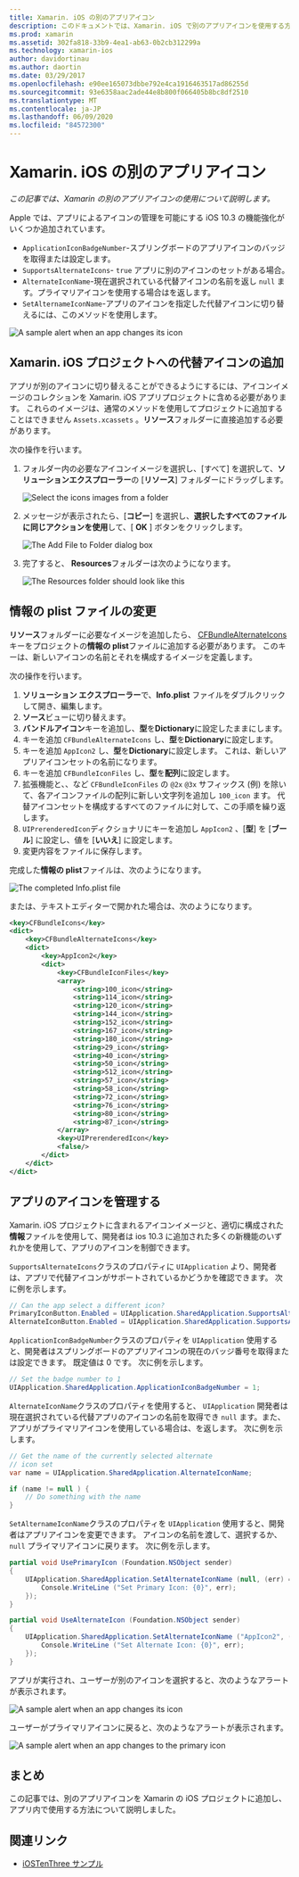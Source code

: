 ```yaml
---
title: Xamarin. iOS の別のアプリアイコン
description: このドキュメントでは、Xamarin. iOS で別のアプリアイコンを使用する方法について説明します。 これらのアイコンを Xamarin の iOS プロジェクトに追加する方法、情報の plist ファイルを変更する方法、およびプログラムによってアプリのアイコンを管理する方法について説明します。
ms.prod: xamarin
ms.assetid: 302fa818-33b9-4ea1-ab63-0b2cb312299a
ms.technology: xamarin-ios
author: davidortinau
ms.author: daortin
ms.date: 03/29/2017
ms.openlocfilehash: e90ee165073dbbe792e4ca1916463517ad86255d
ms.sourcegitcommit: 93e6358aac2ade44e8b800f066405b8bc8df2510
ms.translationtype: MT
ms.contentlocale: ja-JP
ms.lasthandoff: 06/09/2020
ms.locfileid: "84572300"
---
```

# <a name="alternate-app-icons-in-xamarinios"></a>Xamarin. iOS の別のアプリアイコン

_この記事では、Xamarin の別のアプリアイコンの使用について説明します。_

Apple では、アプリによるアイコンの管理を可能にする iOS 10.3 の機能強化がいくつか追加されています。

- `ApplicationIconBadgeNumber`-スプリングボードのアプリアイコンのバッジを取得または設定します。
- `SupportsAlternateIcons`- `true` アプリに別のアイコンのセットがある場合。
- `AlternateIconName`-現在選択されている代替アイコンの名前を返し `null` ます。プライマリアイコンを使用する場合はを返します。
- `SetAlternameIconName`-アプリのアイコンを指定した代替アイコンに切り替えるには、このメソッドを使用します。

![](alternate-app-icons-images/icons04.png "A sample alert when an app changes its icon")

<a name="Adding-Alternate-Icons"></a>

## <a name="adding-alternate-icons-to-a-xamarinios-project"></a>Xamarin. iOS プロジェクトへの代替アイコンの追加

アプリが別のアイコンに切り替えることができるようにするには、アイコンイメージのコレクションを Xamarin. iOS アプリプロジェクトに含める必要があります。 これらのイメージは、通常のメソッドを使用してプロジェクトに追加することはできません `Assets.xcassets` 。**リソース**フォルダーに直接追加する必要があります。

次の操作を行います。

1. フォルダー内の必要なアイコンイメージを選択し、[すべて] を選択して、**ソリューションエクスプローラー**の [**リソース**] フォルダーにドラッグします。

    ![](alternate-app-icons-images/icons00.png "Select the icons images from a folder")

2. メッセージが表示されたら、[**コピー**] を選択し、**選択したすべてのファイルに同じアクションを使用**して、[ **OK** ] ボタンをクリックします。

    ![](alternate-app-icons-images/icons02.png "The Add File to Folder dialog box")

3. 完了すると、 **Resources**フォルダーは次のようになります。

    ![](alternate-app-icons-images/icons01.png "The Resources folder should look like this")

<a name="Modifying-the-Info.plist-File"></a>

## <a name="modifying-the-infoplist-file"></a>情報の plist ファイルの変更

**リソース**フォルダーに必要なイメージを追加したら、 [CFBundleAlternateIcons](https://developer.apple.com/library/content/documentation/General/Reference/InfoPlistKeyReference/Articles/CoreFoundationKeys.html#//apple_ref/doc/uid/TP40009249-SW13)キーをプロジェクトの**情報の plist**ファイルに追加する必要があります。 このキーは、新しいアイコンの名前とそれを構成するイメージを定義します。

次の操作を行います。

1. **ソリューション エクスプローラー**で、**Info.plist** ファイルをダブルクリックして開き、編集します。
2. **ソース**ビューに切り替えます。
3. **バンドルアイコン**キーを追加し、**型**を**Dictionary**に設定したままにします。
4. キーを追加 `CFBundleAlternateIcons` し、**型**を**Dictionary**に設定します。
5. キーを追加 `AppIcon2` し、**型**を**Dictionary**に設定します。 これは、新しいアプリアイコンセットの名前になります。
6. キーを追加 `CFBundleIconFiles` し、**型**を**配列**に設定します。
7. 拡張機能と、、など `CFBundleIconFiles` の `@2x` `@3x` サフィックス (例) を除いて、各アイコンファイルの配列に新しい文字列を追加し `100_icon` ます。 代替アイコンセットを構成するすべてのファイルに対して、この手順を繰り返します。
8. `UIPrerenderedIcon`ディクショナリにキーを追加し `AppIcon2` 、[**型**] を [**ブール**] に設定し、値を [**いいえ**] に設定します。
9. 変更内容をファイルに保存します。

完成した**情報の plist**ファイルは、次のようになります。

![](alternate-app-icons-images/icons03.png "The completed Info.plist file")

または、テキストエディターで開かれた場合は、次のようになります。

```xml
<key>CFBundleIcons</key>
<dict>
    <key>CFBundleAlternateIcons</key>
    <dict>
        <key>AppIcon2</key>
        <dict>
            <key>CFBundleIconFiles</key>
            <array>
                <string>100_icon</string>
                <string>114_icon</string>
                <string>120_icon</string>
                <string>144_icon</string>
                <string>152_icon</string>
                <string>167_icon</string>
                <string>180_icon</string>
                <string>29_icon</string>
                <string>40_icon</string>
                <string>50_icon</string>
                <string>512_icon</string>
                <string>57_icon</string>
                <string>58_icon</string>
                <string>72_icon</string>
                <string>76_icon</string>
                <string>80_icon</string>
                <string>87_icon</string>
            </array>
            <key>UIPrerenderedIcon</key>
            <false/>
        </dict>
    </dict>
</dict>
```

<a name="Managing-the-Apps-Icon"></a>

## <a name="managing-the-apps-icon"></a>アプリのアイコンを管理する 

Xamarin. iOS プロジェクトに含まれるアイコンイメージと、適切に構成された**情報**ファイルを使用して、開発者は ios 10.3 に追加された多くの新機能のいずれかを使用して、アプリのアイコンを制御できます。

`SupportsAlternateIcons`クラスのプロパティに `UIApplication` より、開発者は、アプリで代替アイコンがサポートされているかどうかを確認できます。 次に例を示します。

```csharp
// Can the app select a different icon?
PrimaryIconButton.Enabled = UIApplication.SharedApplication.SupportsAlternateIcons;
AlternateIconButton.Enabled = UIApplication.SharedApplication.SupportsAlternateIcons;
```

`ApplicationIconBadgeNumber`クラスのプロパティを `UIApplication` 使用すると、開発者はスプリングボードのアプリアイコンの現在のバッジ番号を取得または設定できます。 既定値は 0 です。 次に例を示します。

```csharp
// Set the badge number to 1
UIApplication.SharedApplication.ApplicationIconBadgeNumber = 1;
```

`AlternateIconName`クラスのプロパティを使用すると、 `UIApplication` 開発者は現在選択されている代替アプリのアイコンの名前を取得でき `null` ます。また、アプリがプライマリアイコンを使用している場合は、を返します。 次に例を示します。

```csharp
// Get the name of the currently selected alternate
// icon set
var name = UIApplication.SharedApplication.AlternateIconName;

if (name != null ) {
    // Do something with the name
}
```

`SetAlternameIconName`クラスのプロパティを `UIApplication` 使用すると、開発者はアプリアイコンを変更できます。 アイコンの名前を渡して、選択するか、 `null` プライマリアイコンに戻ります。 次に例を示します。

```csharp
partial void UsePrimaryIcon (Foundation.NSObject sender)
{
    UIApplication.SharedApplication.SetAlternateIconName (null, (err) => {
        Console.WriteLine ("Set Primary Icon: {0}", err);
    });
}

partial void UseAlternateIcon (Foundation.NSObject sender)
{
    UIApplication.SharedApplication.SetAlternateIconName ("AppIcon2", (err) => {
        Console.WriteLine ("Set Alternate Icon: {0}", err);
    });
}
```

アプリが実行され、ユーザーが別のアイコンを選択すると、次のようなアラートが表示されます。

![](alternate-app-icons-images/icons04.png "A sample alert when an app changes its icon")

ユーザーがプライマリアイコンに戻ると、次のようなアラートが表示されます。

![](alternate-app-icons-images/icons05.png "A sample alert when an app changes to the primary icon")

<a name="Summary"></a>

## <a name="summary"></a>まとめ

この記事では、別のアプリアイコンを Xamarin の iOS プロジェクトに追加し、アプリ内で使用する方法について説明しました。

## <a name="related-links"></a>関連リンク

- [iOSTenThree サンプル](https://docs.microsoft.com/samples/xamarin/ios-samples/ios10-iostenthree/)
